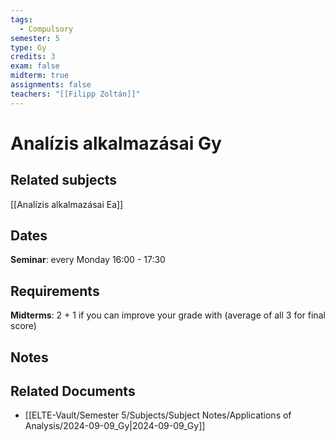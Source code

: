```yaml
---
tags:
  - Compulsory
semester: 5
type: Gy
credits: 3
exam: false
midterm: true
assignments: false
teachers: "[[Filipp Zoltán]]"
---
```

# Analízis alkalmazásai Gy
## Related subjects
[[Analízis alkalmazásai Ea]]
## Dates
**Seminar**: every Monday 16:00 - 17:30
## Requirements
**Midterms**: 2 + 1 if you can improve your grade with (average of all 3 for final score)
## Notes

## Related Documents
- [[ELTE-Vault/Semester 5/Subjects/Subject Notes/Applications of Analysis/2024-09-09_Gy|2024-09-09_Gy]]
